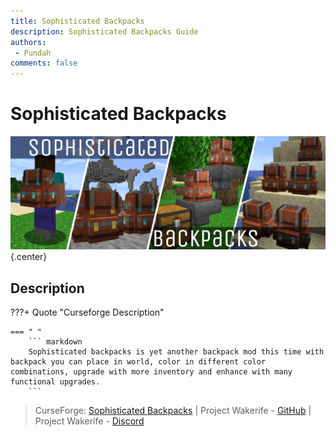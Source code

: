 ```yaml
---
title: Sophisticated Backpacks
description: Sophisticated Backpacks Guide
authors: 
 - Pundah
comments: false
---
```

# Sophisticated Backpacks
![](img/SophisticatedBackpacks.png){.center}
## Description
???+ Quote "Curseforge Description"

    === " "
        ``` markdown
        Sophisticated backpacks is yet another backpack mod this time with backpack you can place in world, color in different color combinations, upgrade with more inventory and enhance with many functional upgrades.
        ```


> CurseForge: [Sophisticated Backpacks](https://www.curseforge.com/minecraft/mc-mods/sophisticated-backpacks) | Project Wakerife - [GitHub](https://github.com/Pundah) | Project Wakerife - [Discord](https://discord.gg/M4HQTQ9g9f)